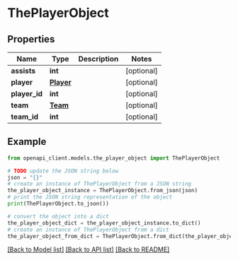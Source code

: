 # ThePlayerObject


## Properties

Name | Type | Description | Notes
------------ | ------------- | ------------- | -------------
**assists** | **int** |  | [optional] 
**player** | [**Player**](Player.md) |  | [optional] 
**player_id** | **int** |  | [optional] 
**team** | [**Team**](Team.md) |  | [optional] 
**team_id** | **int** |  | [optional] 

## Example

```python
from openapi_client.models.the_player_object import ThePlayerObject

# TODO update the JSON string below
json = "{}"
# create an instance of ThePlayerObject from a JSON string
the_player_object_instance = ThePlayerObject.from_json(json)
# print the JSON string representation of the object
print(ThePlayerObject.to_json())

# convert the object into a dict
the_player_object_dict = the_player_object_instance.to_dict()
# create an instance of ThePlayerObject from a dict
the_player_object_from_dict = ThePlayerObject.from_dict(the_player_object_dict)
```
[[Back to Model list]](../README.md#documentation-for-models) [[Back to API list]](../README.md#documentation-for-api-endpoints) [[Back to README]](../README.md)


